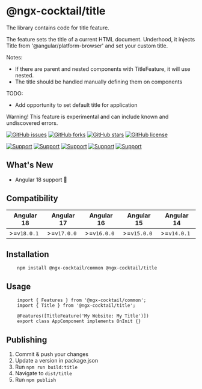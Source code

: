 # @ngx-cocktail/title

The library contains code for title feature.

The feature sets the title of a current HTML document. Underhood, it injects Title from '@angular/platform-browser' and set your custom title.

Notes:

- If there are parent and nested components with TitleFeature, it will use nested.
- The title should be handled manually defining them on components

TODO:

- Add opportunity to set default title for application

Warning! This feature is experimental and can include known and undiscovered errors.

[![GitHub issues](https://img.shields.io/github/issues/kostetskyroma/ngx-cocktail)](https://github.com/kostetskyroma/ngx-cocktail/issues)
[![GitHub forks](https://img.shields.io/github/forks/kostetskyroma/ngx-cocktail)](https://github.com/kostetskyroma/ngx-cocktail/network)
[![GitHub stars](https://img.shields.io/github/stars/kostetskyroma/ngx-cocktail)](https://github.com/kostetskyroma/ngx-cocktail/stargazers)
[![GitHub license](https://img.shields.io/github/license/kostetskyroma/ngx-cocktail)](https://github.com/kostetskyroma/ngx-cocktail/blob/master/LICENSE)

[![Support](https://img.shields.io/badge/Support-Angular%2014%2B-blue.svg?style=flat-square)]()
[![Support](https://img.shields.io/badge/Support-Angular%2015%2B-blue.svg?style=flat-square)]()
[![Support](https://img.shields.io/badge/Support-Angular%2016%2B-blue.svg?style=flat-square)]()
[![Support](https://img.shields.io/badge/Support-Angular%2017%2B-blue.svg?style=flat-square)]()
[![Support](https://img.shields.io/badge/Support-Angular%2018%2B-blue.svg?style=flat-square)]()

## What's New

- Angular 18 support 🥳

## Compatibility

| Angular 18  | Angular 17  | Angular 16  | Angular 15  | Angular 14  |
| ----------- | ----------- | ----------- | ----------- | ----------- |
| >=`v18.0.1` | >=`v17.0.0` | >=`v16.0.0` | >=`v15.0.0` | >=`v14.0.1` |

## Installation

        npm install @ngx-cocktail/common @ngx-cocktail/title

## Usage

        import { Features } from '@ngx-cocktail/common';
        import { Title } from '@ngx-cocktail/title';

        @Features([TitleFeature('My Website: My Title')])
        export class AppComponent implements OnInit {}

## Publishing

1. Commit & push your changes
2. Update a version in package.json
3. Run `npm run build:title`
4. Navigate to `dist/title`
5. Run `npm publish`
